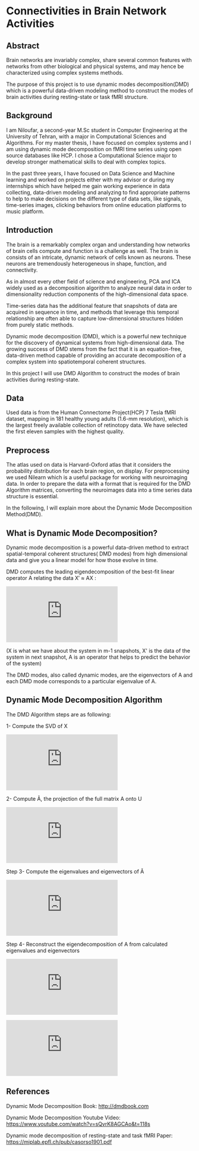 # Connectivities in Brain Network Activities
## Abstract
 Brain networks are invariably complex, share several common features with networks from other biological and physical systems, and may hence be characterized using complex systems methods. 

 The purpose of this project is to use dynamic modes decomposition(DMD) which is a powerful data-driven modeling method to construct the modes of brain activities during resting-state or task fMRI structure.
 
 ## Background
 I am Niloufar, a second-year M.Sc student in Computer Engineering at the University of Tehran, with a major in Computational Sciences and Algorithms. For my master thesis, I have focused on complex systems and  I am using dynamic mode decomposition on fMRI time series using open source databases like HCP. I chose a Computational Science major to develop stronger mathematical skills to deal with complex topics. 

In the past three years, I have focused on Data Science and Machine learning and worked on projects either with my advisor or during my internships which have helped me gain working experience in data collecting, data-driven modeling and analyzing to find appropriate patterns to help to make decisions on the different type of data sets, like signals, time-series images, clicking behaviors from online education platforms to music platform. 

## Introduction

The brain is a remarkably complex organ and understanding how networks of brain cells compute and function is a challenge as well. The brain is consists of an intricate, dynamic network of cells known as neurons. These neurons are tremendously heterogeneous in shape, function, and connectivity.

As in almost every other field of science and engineering, PCA and ICA widely used as a decomposition algorithm to analyze neural data in order to dimensionality reduction components of the high-dimensional data space.

Time-series data has the additional feature that snapshots of data are acquired in sequence in time, and methods that leverage this temporal relationship are often able to capture low-dimensional structures hidden from purely static methods. 

Dynamic mode decomposition (DMD), which is a powerful new technique for the discovery of dynamical systems from high-dimensional data. The growing success of DMD stems from the fact that it is an equation-free, data-driven method capable of providing an accurate decomposition of a complex system into spatiotemporal coherent structures.

In this project I will use DMD Algorithm to construct the modes of brain activities during resting-state.

## Data

Used data is from the Human Connectome Project(HCP) 7 Tesla fMRI dataset, mapping in 181 healthy young adults (1.6-mm resolution), which is the largest freely available collection of retinotopy data. We have selected the first eleven samples with the highest quality. 

## Preprocess
The atlas used on data is Harvard-Oxford atlas that it considers the probability distribution for each brain region, on display.
For preprocessing we used Nilearn which is a useful package for working with neuroimaging data.
In order to prepare the data with a format that is required for the DMD Algorithm matrices, converting the neuroimages data into a time series data structure is essential.

In the following, I will explain more about the Dynamic Mode Decomposition Method(DMD).

## What is Dynamic Mode Decomposition?

Dynamic mode decomposition is a powerful data-driven method to extract spatial-temporal coherent structures( DMD modes) from high dimensional data and give you a linear model for how those evolve in time.

DMD computes the leading eigendecomposition of the best-fit linear operator A relating the data X′ ≈ AX : 

![equation](http://latex.codecogs.com/png.latex?A%3DX%27%20X%5E%5Cdag)

(X is what we have about the system in m-1 snapshots, X' is the data of the system in next snapshot, A is an operator that helps to predict the behavior of the system)

The DMD modes, also called dynamic modes, are the eigenvectors of A and each DMD mode corresponds to a particular eigenvalue of A. 

## Dynamic Mode Decomposition Algorithm

The DMD Algorithm steps are as following:

1- Compute the SVD of X

![equation](http://latex.codecogs.com/png.latex?X%3DU%20%5CSigma%20V%5E%7B*%7D)

2- Compute Ã, the projection of the full matrix A onto U

![equation](http://latex.codecogs.com/gif.latex?%5Ctilde%7BA%7D%3DU%5E%7B*%7DAU%3DU%5E%7B*%7DX%27V%5CSigma%20%5E%7B-1%7D)

Step 3- Compute the eigenvalues and eigenvectors of Ã

![equation](http://latex.codecogs.com/png.latex?%5Ctilde%7BA%7DW%3DW%5CLambda)

Step 4- Reconstruct the eigendecomposition of A from calculated eigenvalues and eigenvectors

![equation](http://latex.codecogs.com/png.latex?A%20%5Cphi%20%3D%20%5Cphi%20%5CLambda%20%2C)

![equation](http://latex.codecogs.com/png.latex?%5Cphi%20%3D%20X%27%20V%20%5CSigma%5E%7B-1%7D%20W)

## References
Dynamic Mode Decomposition Book: http://dmdbook.com

Dynamic Mode Decomposition Youtube Video: https://www.youtube.com/watch?v=sQvrK8AGCAo&t=118s

Dynamic mode decomposition of resting-state and task fMRI Paper: https://miplab.epfl.ch/pub/casorso1901.pdf

